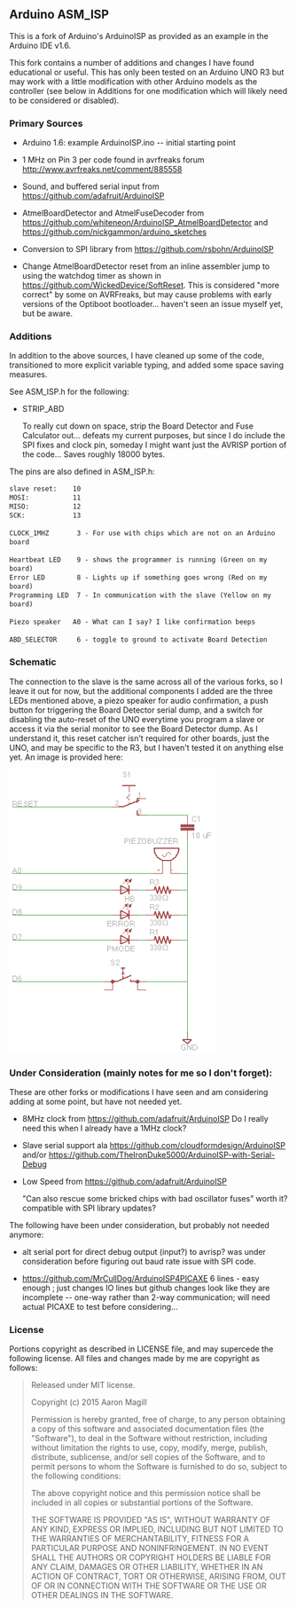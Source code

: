 Arduino ASM_ISP
---------------

This is a fork of Arduino's ArduinoISP as provided as an example in the Arduino IDE v1.6.

This fork contains a number of additions and changes I have found educational or useful.  This has only been tested on an Arduino UNO R3 but may work with a little modification with other Arduino models as the controller (see below in Additions for one modification which will likely need to be considered or disabled).

### Primary Sources

* Arduino 1.6: example ArduinoISP.ino -- initial starting point

* 1 MHz on Pin 3 per code found in avrfreaks forum http://www.avrfreaks.net/comment/885558

* Sound, and buffered serial input from https://github.com/adafruit/ArduinoISP

* AtmelBoardDetector and AtmelFuseDecoder from https://github.com/whiteneon/ArduinoISP_AtmelBoardDetector and https://github.com/nickgammon/arduino_sketches

* Conversion to SPI library from https://github.com/rsbohn/ArduinoISP

* Change AtmelBoardDetector reset from an inline assembler jump to using the watchdog timer as shown in https://github.com/WickedDevice/SoftReset.  This is considered "more correct" by some on AVRFreaks, but may cause problems with early versions of the Optiboot bootloader... haven't seen an issue myself yet, but be aware.

### Additions

In addition to the above sources, I have cleaned up some of the code, transitioned to more explicit variable typing, and added some space saving measures.

See ASM_ISP.h for the following:

* STRIP_ABD

  To really cut down on space, strip the Board Detector and Fuse Calculator out... defeats my current purposes, but since I do include the SPI fixes and clock pin, someday I might want just the AVRISP portion of the code...  Saves roughly 18000 bytes.

The pins are also defined in ASM_ISP.h:

    slave reset:    10
    MOSI:           11
    MISO:           12
    SCK:            13

    CLOCK_1MHZ       3 - For use with chips which are not on an Arduino board

    Heartbeat LED    9 - shows the programmer is running (Green on my board)
    Error LED        8 - Lights up if something goes wrong (Red on my board)
    Programming LED  7 - In communication with the slave (Yellow on my board)

    Piezo speaker   A0 - What can I say? I like confirmation beeps

    ABD_SELECTOR     6 - toggle to ground to activate Board Detection

### Schematic

The connection to the slave is the same across all of the various forks, so I leave it out for now, but the additional components I added are the three LEDs mentioned above, a piezo speaker for audio confirmation, a push button for triggering the Board Detector serial dump, and a switch for disabling the auto-reset of the UNO everytime you program a slave or access it via the serial monitor to see the Board Detector dump. As I understand it, this reset catcher isn't required for other boards, just the UNO, and may be specific to the R3, but I haven't tested it on anything else yet.  An image is provided here:

![Schematic of additional circuits](schem.png)

### Under Consideration (mainly notes for me so I don't forget):

These are other forks or modifications I have seen and am considering adding at some point, but have not needed yet.

* 8MHz clock from https://github.com/adafruit/ArduinoISP Do I really need this when I already have a 1MHz clock?

* Slave serial support ala https://github.com/cloudformdesign/ArduinoISP and/or https://github.com/TheIronDuke5000/ArduinoISP-with-Serial-Debug

* Low Speed from https://github.com/adafruit/ArduinoISP

  "Can also rescue some bricked chips with bad oscillator fuses" worth it? compatible with SPI library updates?

The following have been under consideration, but probably not needed anymore:

* alt serial port for direct debug output (input?) to avrisp? was under consideration before figuring out baud rate issue with SPI code.

* https://github.com/MrCullDog/ArduinoISP4PICAXE 6 lines - easy enough ; just changes IO lines but github changes look like they are incomplete -- one-way rather than 2-way communication; will need actual PICAXE to test before considering...

### License

Portions copyright as described in LICENSE file, and may supercede the following license.  All files and changes made by me are copyright as follows:

> Released under MIT license.
>
> Copyright (c) 2015 Aaron Magill
>
> Permission is hereby granted, free of charge, to any person obtaining a copy
> of this software and associated documentation files (the "Software"), to deal
> in the Software without restriction, including without limitation the rights
> to use, copy, modify, merge, publish, distribute, sublicense, and/or sell
> copies of the Software, and to permit persons to whom the Software is
> furnished to do so, subject to the following conditions:
>
> The above copyright notice and this permission notice shall be included in
> all copies or substantial portions of the Software.
>
> THE SOFTWARE IS PROVIDED "AS IS", WITHOUT WARRANTY OF ANY KIND, EXPRESS OR
> IMPLIED, INCLUDING BUT NOT LIMITED TO THE WARRANTIES OF MERCHANTABILITY,
> FITNESS FOR A PARTICULAR PURPOSE AND NONINFRINGEMENT. IN NO EVENT SHALL THE
> AUTHORS OR COPYRIGHT HOLDERS BE LIABLE FOR ANY CLAIM, DAMAGES OR OTHER
> LIABILITY, WHETHER IN AN ACTION OF CONTRACT, TORT OR OTHERWISE, ARISING FROM,
> OUT OF OR IN CONNECTION WITH THE SOFTWARE OR THE USE OR OTHER DEALINGS IN
> THE SOFTWARE.
